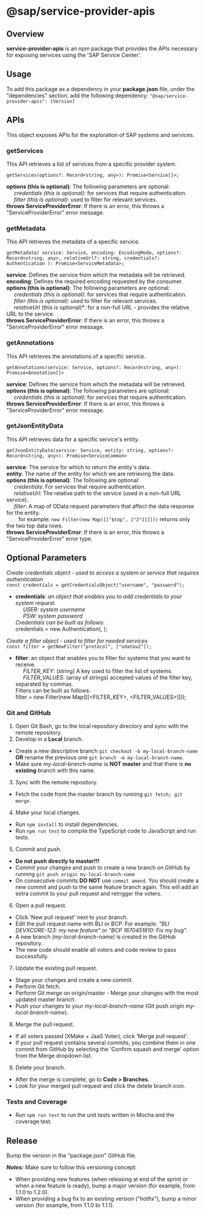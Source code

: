 # @sap/service-provider-apis
## Overview
**service-provider-apis** is an npm package that provides the APIs necessary for exposing services using the 'SAP Service Center'.

## Usage
To add this package as a dependency in your **package.json** file, under the "dependencies" section, add the following dependency: `"@sap/service-provider-apis": [Version]`

## APIs
This object exposes APIs for the exploration of SAP systems and services.

### __getServices__  

This API retrieves a list of services from a specific provider system.  

  `getServices(options?: Record<string, any>): Promise<Service[]>;`  
  
**options (this is optional)**: The following parameters are optional:  
&nbsp;&nbsp;&nbsp;&nbsp; *credentials (this is optional)*: for services that require authentication.  
&nbsp;&nbsp;&nbsp;&nbsp; *filter (this is optional)*: used to filter for relevant services.  
**throws ServiceProviderError**: If there is an error, this throws a "ServiceProviderError" error message.      

### __getMetadata__  

This API retrieves the metadata of a specific service.  

  `getMetadata(
    service: Service,
    encoding: EncodingMode,
    options?: Record<string, any>,
    relativeUrl?: string,
    credentials?: Authentication
  ): Promise<ServiceMetadata>;`  
  
**service**: Defines the service from which the metadata will be retrieved.  
**encoding**: Defines the required encoding requested by the consumer.  
**options (this is optional)**: The following parameters are optional:  
&nbsp;&nbsp;&nbsp;&nbsp; *credentials (this is optional)*: for services that require authentication.  
&nbsp;&nbsp;&nbsp;&nbsp; *filter (this is optional)*: used to filter for relevant services.  
&nbsp;&nbsp;&nbsp;&nbsp; *relativeUrl* (this is optional)*: for a non-full URL - provides the relative URL to the service.  
**throws ServiceProviderError**: If there is an error, this throws a "ServiceProviderError" error message.   

### __getAnnotations__  

This API retrieves the annotations of a specific service.  

  `getAnnotations(service: Service, options?: Record<string, any>): Promise<Annotation[]>`  
  
**service**: Defines the service from which the metadata will be retrieved.  
**options (this is optional)**: The following parameters are optional:   
&nbsp;&nbsp;&nbsp;&nbsp; *credentials (this is optional)*: for services that require authentication.  
**throws ServiceProviderError**: If there is an error, this throws a "ServiceProviderError" error message.   

### __getJsonEntityData__  

This API retrieves data for a specific service's entity.  

  `getJsonEntityData(service: Service, entity: string, options?: Record<string, any>): Promise<ServiceCommon>`  
  
**service**: The service for which to return the entity's data.</br> 
**entity**:  The name of the entity for which we are retrieving the data.  
**options (this is optional)**: The following are optional:   
&nbsp;&nbsp;&nbsp;&nbsp; *credentials*: For services that require authentication. </br> 
&nbsp;&nbsp;&nbsp;&nbsp; *relativeUrl*: The relative path to the service (used in a non-full URL service). </br> 
&nbsp;&nbsp;&nbsp;&nbsp; *filter*: A map of OData request parameters that affect the data response for the entity.  
&nbsp;&nbsp;&nbsp;&nbsp;&nbsp;&nbsp;&nbsp; for example: `new Filter(new Map([["$top", ["2"]]]]))` returns only the two top data rows.   
**throws ServiceProviderError**: If there is an error, this throws a "ServiceProviderError" error type.   


## Optional Parameters  
*Create credentials object - used to access a system or service that requires authentication*  
`const credentials = getCredentialsObject("username", "password");`  

- **credentials**: *an object that enables you to add credentials to your system request.  
    &nbsp;&nbsp;&nbsp;&nbsp; *USER*: system username  
    &nbsp;&nbsp;&nbsp;&nbsp; *PSW*: system password  
    Credentials can be built as follows:*  
    credentials = new Authentication(<USR>, <PSW>);  

*Create a filter object - used to filter for needed services*  
`const filter = getNewFilter("protocol", ["odatav2"]);`  

- **filter**: an object that enables you to filter for systems that you want to receive.  
    &nbsp;&nbsp;&nbsp;&nbsp; *FILTER_KEY*: (string) A key used to filter the list of systems.  
    &nbsp;&nbsp;&nbsp;&nbsp; *FILTER_VALUES*: (array of strings) accepted values of the filter key, separated by commas.  
    Filters can be built as follows:  
    filter = new Filter(new Map([[<FILTER_KEY>, <FILTER_VALUES>]]));  

### Git and GitHub

1. Open Git Bash, go to the local repository directory and sync with the remote repository.
2. Develop in a **Local** branch.

- Create a new descriptive branch `git checkout -b my-local-branch-name` <br>**OR** rename the previous one `git branch -m my-local-branch-name`.
- Make sure _my-local-branch-name_ is **NOT master** and that there is **no existing** branch with this name.

3. Sync with the remote repository.

- Fetch the code from the master branch by running `git fetch; git merge`.

4. Make your local changes.

- Run `npm install` to install dependencies.
- Run `npm run test` to compile the TypeScript code to JavaScript and run tests.

5. Commit and push.

- **Do not push directly to master!!!**
- Commit your changes and push to create a new branch on GitHub by running `git push origin my-local-branch-name`
- On consecutive commits **DO NOT** use `commit amend`. You should create a new commit and push to the same feature branch again. This will add an extra commit to your pull request and retrigger the voters.

6. Open a pull request.

- Click 'New pull request' next to your branch.
- Edit the pull request name with BLI or BCP. For example: _"BLI DEVXCORE-123: my new feature"_ or _"BCP 1670451810: Fix my bug"_.
- A new branch _(my-local-branch-name)_ is created in the GitHub repository.
- The new code should enable all voters and code review to pass successfully.

7. Update the existing pull request.

- Stage your changes and create a new commit.
- Perform Git fetch.
- Perform Git merge on origin/master - Merge your changes with the most updated master branch.
- Push your changes to your _my-local-branch-name_ (Git push origin _my-local-branch-name_).

8. Merge the pull request.

- If all voters passed (XMake + JaaS Voter), click 'Merge pull request'.  
- If your pull request contains several commits, you combine them in one commit from GitHub by selecting the 'Confirm squash and merge' option from the Merge dropdown list.

9. Delete your branch.

- After the merge is complete, go to **Code > Branches**.
- Look for your merged pull request and click the delete branch icon.

### Tests and Coverage

- Run `npm run test` to run the unit tests written in Mocha and the coverage test.

## Release

Bump the version in the "package.json" GitHub file.

**_Notes:_**
Make sure to follow this versioning concept:
- When providing new features (when releasing at end of the sprint or when a new feature is ready), bump a major version (for example, from 1.1.0 to 1.2.0).
- When providing a bug fix to an existing version ("hotfix"), bump a minor version (for example, from 1.1.0 to 1.1.1).
